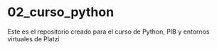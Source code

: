 # 02_curso_python
Este es el repositorio creado para el curso de Python, PIB y entornos virtuales de Platzi
